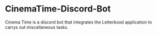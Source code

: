 # CinemaTime-Discord-Bot
Cinema Time is a discord bot that integrates the Letterboxd application to carrys out miscellaneous tasks.

